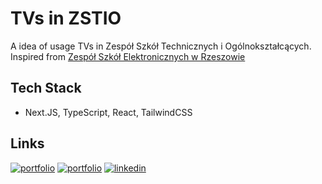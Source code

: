 # TVs in ZSTIO

A idea of usage TVs in Zespół Szkół Technicznych i Ogólnokształcących.
Inspired from [Zespół Szkół Elektronicznych w Rzeszowie](https://elektronik.rzeszow.pl/tv/)

## Tech Stack

- Next.JS, TypeScript, React, TailwindCSS

## Links

[![portfolio](https://img.shields.io/badge/GitHub-rvyk-100000?style=for-the-badge&logo=github&logoColor=white)](https://github.com/rvyk/)
[![portfolio](https://img.shields.io/badge/Github-majekpl0770-100000?style=for-the-badge&logo=github&logoColor=white)](https://github.com/MajekPL0770/)
[![linkedin](https://img.shields.io/badge/TRY-0A66C2?style=for-the-badge&logoColor=white)](https://example.com/)
